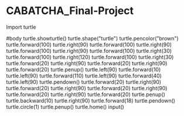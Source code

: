 # CABATCHA_Final-Project

Import turtle

#body
turtle.showturtle() 
turtle.shape("turtle") 
turtle.pencolor("brown")
turtle.forward(100)
turtle.right(90)
turtle.forward(100)
turtle.right(90)
turtle.forward(100)
turtle.right(90)
turtle.forward(100)
turtle.right(30)
turtle.forward(100)
turtle.right(120)
turtle.forward(100)
turtle.right(30)
turtle.forward(20)
turtle.right(90)
turtle.forward(20)
turtle.right(90)
turtle.forward(20)
turtle.penup()
turtle.left(90)
turtle.forward(10)
turtle.left(90)
turtle.forward(110)
turtle.left(90)
turtle.forward(40)
turtle.left(90)
turtle.pendown()
turtle.forward(20)
turtle.right(90)
turtle.forward(20)
turtle.right(90)
turtle.forward(20)
turtle.right(90)
turtle.forward(20)
turtle.right(90)
turtle.forward(20)
turtle.penup()
turtle.backward(10)
turtle.right(90)
turtle.forward(18)
turtle.pendown()
turtle.circle(1)
turtle.penup()
turtle.home()
input()




